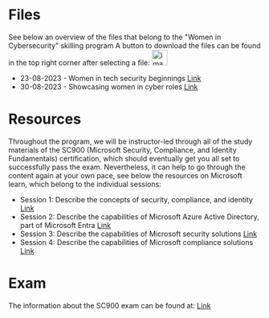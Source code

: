 # Files
See below an overview of the files that belong to the "Women in Cybersecurity" skilling program
A button to download the files can be found in the top right corner after selecting a file: <img width="31" alt="image" src="https://github.com/emilyvanputten/Skilling-Women-in-CyberSecurity/assets/25605117/98d1c9ab-36ae-45ee-9086-12b51feb3961">

- 23-08-2023 - Women in tech security beginnings [Link](https://github.com/emilyvanputten/Skilling-Women-in-CyberSecurity/blob/main/2023.08.23%20-%20Women%20in%20tech%20security%20beginnings.pdf)
- 30-08-2023 - Showcasing women in cyber roles [Link](https://github.com/emilyvanputten/Skilling-Women-in-CyberSecurity/blob/main/2023.08.30%20-%20Showcasing%20women%20in%20cyber%20roles.pdf)

# Resources
Throughout the program, we will be instructor-led through all of the study materials of the SC900 (Microsoft Security, Compliance, and Identity Fundamentals) certification, which should eventually get you all set to successfully pass the exam.
Nevertheless, it can help to go through the content again at your own pace, see below the resources on Microsoft learn, which belong to the individual sessions:

- Session 1: Describe the concepts of security, compliance, and identity [Link](https://learn.microsoft.com/en-us/training/paths/describe-concepts-of-security-compliance-identity/)
- Session 2: Describe the capabilities of Microsoft Azure Active Directory, part of Microsoft Entra [Link](https://learn.microsoft.com/en-us/training/paths/describe-capabilities-of-microsoft-identity-access/)
- Session 3: Describe the capabilities of Microsoft security solutions [Link](https://learn.microsoft.com/en-us/training/paths/describe-capabilities-of-microsoft-security-solutions/)
- Session 4: Describe the capabilities of Microsoft compliance solutions [Link](https://learn.microsoft.com/en-us/training/paths/describe-capabilities-of-microsoft-compliance-solutions/)

# Exam
The information about the SC900 exam can be found at: [Link](https://learn.microsoft.com/en-us/certifications/exams/sc-900/)
